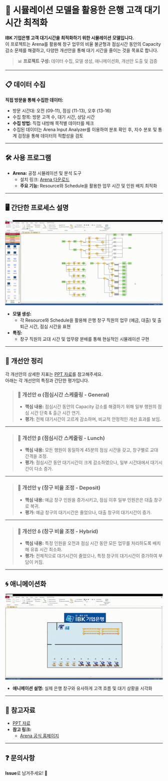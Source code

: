 # 🏦 시뮬레이션 모델을 활용한 은행 고객 대기시간 최적화

**IBK 기업은행 고객 대기시간을 최적화하기 위한 시뮬레이션 모델입니다.**  
이 프로젝트는 Arena를 활용해 창구 업무의 비율 불균형과 점심시간 동안의 Capacity 감소 문제를 해결하고, 다양한 개선안을 통해 대기 시간을 줄이는 것을 목표로 합니다.

> 📊 **프로젝트 구성:** 데이터 수집, 모델 생성, 애니메이션화, 개선안 도출 및 검증

---

## 📋 데이터 수집
**직접 방문을 통해 수집한 데이터:**
- 방문 시간대: 오전 (09-11), 점심 (11-13), 오후 (13-16)  
- 수집 항목: 방문 고객 수, 대기 시간, 상담 시간  
- **수집 방법:** 직접 내방해 목적별 데이터를 체크
- 수집된 데이터는 Arena Input Analyzer를 이용하여 분포 확인 후, 지수 분포 및 통계 검정을 통해 데이터의 적합성을 검토

---

## 🛠 사용 프로그램
- **Arena:** 공정 시뮬레이션 및 분석 도구  
  - 설치 링크: [Arena 다운로드](https://www.rockwellautomation.com/en-us/products/software/arena-simulation/buying-options/download.html)  
  - **주요 기능:** Resource와 Schedule을 활용한 업무 시간 및 인원 배치 최적화

---

## 🖥️ 간단한 프로세스 설명
![프로세스 영상](./img/model_video.gif)
- **모델 생성:**
  - 각 Resource와 Schedule을 활용해 은행 창구 직원의 업무 (예금, 대출) 및 출퇴근 시간, 점심 시간을 표현
- **특징:**
  - 창구 직원의 교대 시간 및 업무량 분배를 통해 현실적인 시뮬레이션 구현

---

## 🔄 개선안 정리
각 개선안의 상세한 지표는 [PPT 자료](./img/ppt.pdf)를 참고해주세요.  
아래는 각 개선안의 특징과 간단한 평가입니다.

> ### 📌 개선안 α (점심시간 스케줄링 - General)
> - **핵심 내용:** 점심시간 동안의 Capacity 감소를 해결하기 위해 일부 행원의 점심 시간 단축 & 출근 시간 연기.  
> - **평가:** 전체 대기시간이 고르게 감소하며, 비교적 안정적인 개선 효과를 보임.

---

> ### 📌 개선안 β (점심시간 스케줄링 - Lunch)
> - **핵심 내용:** 모든 행원이 동일하게 45분의 점심 시간을 갖고, 창구별로 교대 간격을 조정.  
> - **평가:** 점심시간 동안 대기시간이 크게 감소하였으나, 일부 시간대에서 대기시간이 다소 증가.

---

> ### 📌 개선안 γ (창구 비율 조정 - Deposit)
> - **핵심 내용:** 예금 창구 인원을 증가시키고, 점심 이후 일부 인원은은 대출 창구로 복귀.  
> - **평가:** 예금 창구의 대기시간은 줄었으나, 대출 창구의 대기시간이 증가.

---

> ### 📌 개선안 δ (창구 비율 조정 - Hybrid)
> - **핵심 내용:** 특정 인원을 오전과 점심 시간 동안 모든 업무를 처리하도록 배치해 유휴 시간 최소화.  
> - **평가:** 전체적으로 대기시간이 줄었으나, 특정 창구의 대기시간이 증가하여 부담이 커짐.

---

## 🌀 애니메이션화
![애니메이션 영상](./img/animation.gif)
- **애니메이션 설명:** 실제 은행 창구와 유사하게 고객 흐름 및 대기 상황을 시각화

---

## 📄 참고자료
- [PPT 자료](./img/ppt.pdf)
- **참고 링크:**
  - [Arena 공식 홈페이지](https://www.arenasimulation.com/)

---

## ❓ 문의사항
**Issue**로 남겨주세요! 🙌
